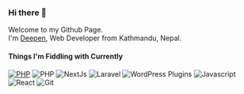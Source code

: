 ### Hi there 👋

Welcome to my Github Page.</br>
I'm [Deepen](https://www.imdpen.com), Web Developer from Kathmandu, Nepal.

#### Things I'm Fiddling with Currently

[![PHP](https://img.shields.io/badge/-PHP-7A86B8?style=for-the-badge&logo=php&logoColor=white 'PHP')](https://www.php.net/)
![PHP](https://img.shields.io/badge/-PHP-7A86B8?style=for-the-badge&logo=php&logoColor=white)
![NextJs](https://img.shields.io/badge/nextjs-AA4A44?style=for-the-badge&logo=vercel&logoColor=white)
![Laravel](https://img.shields.io/badge/-Laravel-ea580d?style=for-the-badge&logo=laravel&logoColor=white)
![WordPress Plugins](https://img.shields.io/badge/-WordPress-213fd4?style=for-the-badge&logo=wordpress&logoColor=white)
![Javascript](https://img.shields.io/badge/-Javascript-007ACC?style=for-the-badge&logo=javascript&logoColor=white)
![React](https://img.shields.io/badge/-React-45b8d8?style=for-the-badge&logo=react&logoColor=white) 
![Git](https://img.shields.io/badge/-Git-F05032?style=for-the-badge&logo=git&logoColor=white)


<!--
**techies23/techies23** is a ✨ _special_ ✨ repository because its `README.md` (this file) appears on your GitHub profile.

Here are some ideas to get you started:

- 🔭 I’m currently working on ...
- 🌱 I’m currently learning ...
- 👯 I’m looking to collaborate on ...
- 🤔 I’m looking for help with ...
- 💬 Ask me about ...
- 📫 How to reach me: ...
- 😄 Pronouns: ...
- ⚡ Fun fact: ...
-->
